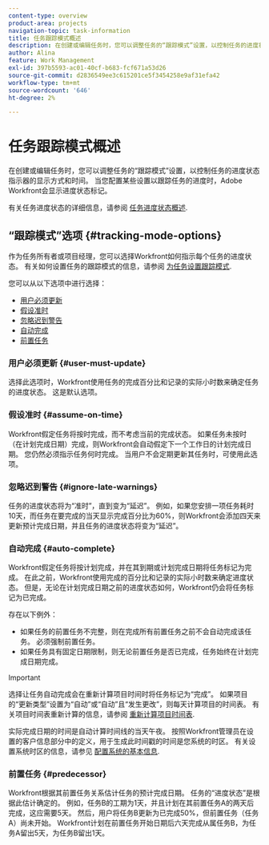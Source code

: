 ```yaml
---
content-type: overview
product-area: projects
navigation-topic: task-information
title: 任务跟踪模式概述
description: 在创建或编辑任务时，您可以调整任务的“跟踪模式”设置，以控制任务的进度状态指示器的显示方式和时间。 当您配置某些设置以跟踪任务的进度时，Adobe Workfront会显示进度状态标记。
author: Alina
feature: Work Management
exl-id: 397b5593-ac01-40cf-b683-fcf671a53d26
source-git-commit: d2836549ee3c615201ce5f3454258e9af31efa42
workflow-type: tm+mt
source-wordcount: '646'
ht-degree: 2%

---
```


# 任务跟踪模式概述

<!-- Audited: 01/2024 -->

在创建或编辑任务时，您可以调整任务的“跟踪模式”设置，以控制任务的进度状态指示器的显示方式和时间。 当您配置某些设置以跟踪任务的进度时，Adobe Workfront会显示进度状态标记。

有关任务进度状态的详细信息，请参阅 [任务进度状态概述](../../../manage-work/tasks/task-information/task-progress-status.md).

<!--
<div data-mc-conditions="QuicksilverOrClassic.Draft mode">
<h2>Set Tracking Mode for tasks</h2>
<p>(NOTE: drafted, because we created a new article and linked it below. Left this article as a "Overview" article only.) </p>
<p>To set the tracking mode:</p>
<ol>
<li value="1">Go to the task you want to set the tracking mode for.</li>
<li value="2"> <p data-mc-conditions="QuicksilverOrClassic.Quicksilver">Click the <strong>More</strong> icon <img src="assets/qs-more-icon-on-an-object.png">next to the name of the task, then click&nbsp;<strong>Edit</strong>.</p> <p>The Edit Task dialog box opens. </p> </li>
<li value="3"> <p>In the&nbsp;<strong>Settings</strong> section, use the&nbsp;<strong>Tracking Mode</strong> drop-down menu to select the Tracking Mode for the task.</p> <p>For more information about the tracking mode options, see the <a href="#tracking-mode-options" class="MCXref xref" xrefformat="{para}">Tracking Mode options</a> section in this article. </p> </li>
<li value="4">Click&nbsp;<strong>Save Changes.</strong></li>
</ol>
</div>
-->

## “跟踪模式”选项 {#tracking-mode-options}

作为任务所有者或项目经理，您可以选择Workfront如何指示每个任务的进度状态。 有关如何设置任务的跟踪模式的信息，请参阅 [为任务设置跟踪模式](../../../manage-work/tasks/task-information/set-tracking-mode-for-tasks.md).

您可以从以下选项中进行选择：

* [用户必须更新](#user-must-update)
* [假设准时](#assume-on-time)
* [忽略迟到警告](#ignore-late-warnings)
* [自动完成](#auto-complete)
* [前置任务](#predecessor)

### 用户必须更新 {#user-must-update}

选择此选项时，Workfront使用任务的完成百分比和记录的实际小时数来确定任务的进度状态。 这是默认选项。

### 假设准时 {#assume-on-time}

Workfront假定任务将按时完成，而不考虑当前的完成状态。 如果任务未按时（在计划完成日期）完成，则Workfront会自动假定下一个工作日的计划完成日期。 您仍然必须指示任务何时完成。 当用户不会定期更新其任务时，可使用此选项。

### 忽略迟到警告 {#ignore-late-warnings}

任务的进度状态将为“准时”，直到变为“延迟”。 例如，如果您安排一项任务耗时10天，而任务在要完成的当天显示完成百分比为60%，则Workfront会添加四天来更新预计完成日期，并且任务的进度状态将变为“延迟”。

### 自动完成 {#auto-complete}

Workfront假定任务将按计划完成，并在其到期或计划完成日期将任务标记为完成。 在此之前，Workfront使用完成的百分比和记录的实际小时数来确定进度状态。 但是，无论在计划完成日期之前的进度状态如何，Workfront仍会将任务标记为已完成。

存在以下例外：

* 如果任务的前置任务不完整，则在完成所有前置任务之前不会自动完成该任务。 必须强制前置任务。
* 如果任务具有固定日期限制，则无论前置任务是否已完成，任务始终在计划完成日期完成。

>[!IMPORTANT]
>
>选择让任务自动完成会在重新计算项目时间时将任务标记为“完成”。 如果项目的“更新类型”设置为“自动”或“自动”且“发生更改”，则每天计算项目的时间表。 有关项目时间表重新计算的信息，请参阅 [重新计算项目时间表](../../../manage-work/projects/manage-projects/recalculate-project-timeline.md).
>
>实际完成日期的时间是自动计算时间线的当天午夜。 按照Workfront管理员在设置的客户信息部分中的定义，用于生成此时间戳的时间是您系统的时区。 有关设置系统时区的信息，请参见 [配置系统的基本信息](../../../administration-and-setup/get-started-wf-administration/configure-basic-info.md).

### 前置任务 {#predecessor}

Workfront根据其前置任务关系估计任务的预计完成日期。 任务的“进度状态”是根据此估计确定的。 例如，任务B的工期为1天，并且计划在其前置任务A的两天后完成，这应需要5天。 然后，用户将任务B更新为已完成50%，但前置任务（任务A）尚未开始。 Workfront计划在前置任务开始日期后六天完成从属任务B，为任务A留出5天，为任务B留出1天。
